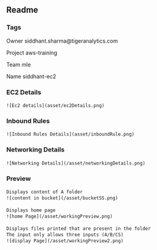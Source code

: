 
## Readme

### Tags
<p>Owner siddhant.sharma@tigeranalytics.com</p>
<p>Project aws-training</p>
<p>Team mle</p>
<p>Name siddhant-ec2</p>

### EC2 Details

    ![Ec2 details](asset/ec2Details.png)

### Inbound Rules

    ![Inbound Rules Details](asset/inboundRule.png)

### Networking Details

    ![Networking Details](/asset/networkingDetails.png)

### Preview

    Displays content of A folder
    ![content in bucket](/asset/bucketSS.png)

    Displays home page
    ![home Page](/asset/workingPreview.png)

    Displays files printed that are present in the folder
    The input only allows three inputs (A/B/CS)
    ![display Page](/asset/workingPreview2.png)
